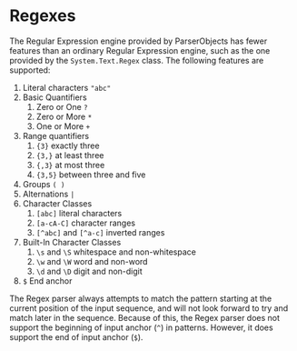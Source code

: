 # Regexes

The Regular Expression engine provided by ParserObjects has fewer features than an ordinary Regular Expression engine, such as the one provided by the `System.Text.Regex` class. The following features are supported:

1. Literal characters `"abc"`
2. Basic Quantifiers
   1. Zero or One `?`
   2. Zero or More `*`
   3. One or More `+`
3. Range quantifiers
   1. `{3}` exactly three
   2. `{3,}` at least three
   3. `{,3}` at most three
   4. `{3,5}` between three and five
4. Groups `( )`
5. Alternations `|`
6. Character Classes
   1. `[abc]` literal characters
   2. `[a-cA-C]` character ranges
   3. `[^abc]` and `[^a-c]` inverted ranges
7. Built-In Character Classes
   1. `\s` and `\S` whitespace and non-whitespace
   2. `\w` and `\W` word and non-word
   3. `\d` and `\D` digit and non-digit
8. `$` End anchor

The Regex parser always attempts to match the pattern starting at the current position of the input sequence, and will not look forward to try and match later in the sequence. Because of this, the Regex parser does not support the beginning of input anchor (`^`) in patterns. However, it does support the end of input anchor (`$`).